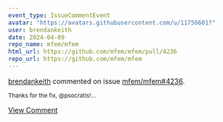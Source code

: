 ```yaml
---
event_type: IssueCommentEvent
avatar: "https://avatars.githubusercontent.com/u/11756601?"
user: brendankeith
date: 2024-04-09
repo_name: mfem/mfem
html_url: https://github.com/mfem/mfem/pull/4236
repo_url: https://github.com/mfem/mfem
---
```


<a href='https://github.com/brendankeith' target='_blank'>brendankeith</a> commented on issue <a href='https://github.com/mfem/mfem/pull/4236' target='_blank'>mfem/mfem#4236</a>.

<small>Thanks for the fix, @psocratis!...</small>

<a href='https://github.com/mfem/mfem/pull/4236' target='_blank'>View Comment</a>
